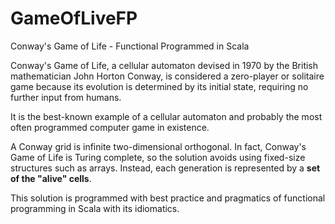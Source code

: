 GameOfLiveFP
============

Conway's Game of Life - Functional Programmed in Scala 

Conway's Game of Life, a cellular automaton devised in 1970 by the British mathematician John Horton Conway, is considered a zero-player or solitaire game because its evolution is determined by its initial state, requiring no further input from humans.

It is the best-known example of a cellular automaton and probably the most often programmed computer game in existence.

A Conway grid is infinite two-dimensional orthogonal. In fact, Conway's Game of Life is Turing complete, so the solution avoids using fixed-size structures such as arrays. Instead, each generation is represented by a __set of the "alive" cells__.

This solution is programmed with best practice and pragmatics of functional programming in Scala with its idiomatics.
